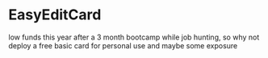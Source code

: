 # EasyEditCard
low funds this year after a 3 month bootcamp while job hunting, so why not deploy a free basic card for personal use and maybe some exposure
